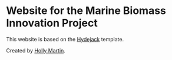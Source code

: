 # Website for the Marine Biomass Innovation Project

This website is based on the [Hydejack](https://hydejack.com/) template.

Created by [Holly Martin](https://github.com/hollyanitamartin).
